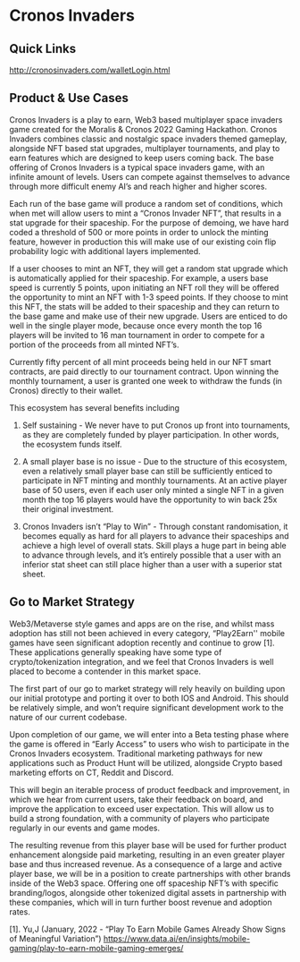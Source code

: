 # Cronos Invaders

## Quick Links

http://cronosinvaders.com/walletLogin.html

## Product & Use Cases

Cronos Invaders is a play to earn, Web3 based multiplayer space invaders game created for the
Moralis & Cronos 2022 Gaming Hackathon. Cronos Invaders combines classic and nostalgic
space invaders themed gameplay, alongside NFT based stat upgrades, multiplayer
tournaments, and play to earn features which are designed to keep users coming back.
The base offering of Cronos Invaders is a typical space invaders game, with an infinite amount
of levels. Users can compete against themselves to advance through more difficult enemy AI’s
and reach higher and higher scores.

Each run of the base game will produce a random set of conditions, which when met will allow
users to mint a “Cronos Invader NFT”, that results in a stat upgrade for their spaceship. For the
purpose of demoing, we have hard coded a threshold of 500 or more points in order to unlock
the minting feature, however in production this will make use of our existing coin flip probability
logic with additional layers implemented.

If a user chooses to mint an NFT, they will get a random stat upgrade which is automatically
applied for their spaceship. For example, a users base speed is currently 5 points, upon
initiating an NFT roll they will be offered the opportunity to mint an NFT with 1-3 speed points. If
they choose to mint this NFT, the stats will be added to their spaceship and they can return to
the base game and make use of their new upgrade.
Users are enticed to do well in the single player mode, because once every month the top 16
players will be invited to 16 man tournament in order to compete for a portion of the proceeds
from all minted NFT’s.

Currently fifty percent of all mint proceeds being held in our NFT smart contracts, are paid
directly to our tournament contract. Upon winning the monthly tournament, a user is granted one
week to withdraw the funds (in Cronos) directly to their wallet.

This ecosystem has several benefits including
1. Self sustaining - We never have to put Cronos up front into tournaments, as they are
completely funded by player participation. In other words, the ecosystem funds itself.

2. A small player base is no issue - Due to the structure of this ecosystem, even a relatively
small player base can still be sufficiently enticed to participate in NFT minting and
monthly tournaments. At an active player base of 50 users, even if each user only
minted a single NFT in a given month the top 16 players would have the opportunity to
win back 25x their original investment.

3. Cronos Invaders isn’t “Play to Win” - Through constant randomisation, it becomes
equally as hard for all players to advance their spaceships and achieve a high level of
overall stats. Skill plays a huge part in being able to advance through levels, and it’s
entirely possible that a user with an inferior stat sheet can still place higher than a user
with a superior stat sheet.

## Go to Market Strategy

Web3/Metaverse style games and apps are on the rise, and whilst mass adoption has still not
been achieved in every category, “Play2Earn'' mobile games have seen significant adoption
recently and continue to grow [1]. These applications generally speaking have some type of
crypto/tokenization integration, and we feel that Cronos Invaders is well placed to become a
contender in this market space.

The first part of our go to market strategy will rely heavily on building upon our initial prototype
and porting it over to both IOS and Android. This should be relatively simple, and won’t require
significant development work to the nature of our current codebase.

Upon completion of our game, we will enter into a Beta testing phase where the game is offered
in “Early Access” to users who wish to participate in the Cronos Invaders ecosystem. Traditional
marketing pathways for new applications such as Product Hunt will be utilized, alongside Crypto
based marketing efforts on CT, Reddit and Discord.

This will begin an iterable process of product feedback and improvement, in which we hear from
current users, take their feedback on board, and improve the application to exceed user
expectation. This will allow us to build a strong foundation, with a community of players who
participate regularly in our events and game modes.

The resulting revenue from this player base will be used for further product enhancement
alongside paid marketing, resulting in an even greater player base and thus increased revenue.
As a consequence of a large and active player base, we will be in a position to create
partnerships with other brands inside of the Web3 space. Offering one off spaceship NFT’s with
specific branding/logos, alongside other tokenized digital assets in partnership with these
companies, which will in turn further boost revenue and adoption rates.


[1]. Yu,J (January, 2022 - “Play To Earn Mobile Games Already Show Signs of Meaningful
Variation”)
https://www.data.ai/en/insights/mobile-gaming/play-to-earn-mobile-gaming-emerges/
